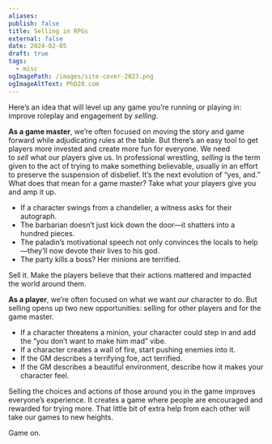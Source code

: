 ```yaml
---
aliases: 
publish: false
title: Selling in RPGs
external: false
date: 2024-02-05
draft: true
tags:
  - misc
ogImagePath: /images/site-cover-2023.png
ogImageAltText: PhD20.com
---
```


Here’s an idea that will level up any game you’re running or playing in: improve roleplay and engagement by *selling*. 

**As a game master**, we’re often focused on moving the story and game forward while adjudicating rules at the table. But there’s an easy tool to get players more invested and create more fun for everyone. We need to *sell* what our players give us. In professional wrestling, *selling* is the term given to the act of trying to make something believable, usually in an effort to preserve the suspension of disbelief. It’s the next evolution of “yes, and.” What does that mean for a game master? Take what your players give you and amp it up.

- If a character swings from a chandelier, a witness asks for their autograph.
- The barbarian doesn’t just kick down the door—it shatters into a hundred pieces.
- The paladin’s motivational speech not only convinces the locals to help—they’ll now devote their lives to his god.
- The party kills a boss? Her minions are terrified. 

Sell it. Make the players believe that their actions mattered and impacted the world around them. 

**As a player**, we’re often focused on what we want *our* character to do. But selling opens up two new opportunities: selling for other players and for the game master.

- If a character threatens a minion, your character could step in and add the “you don’t want to make him mad” vibe. 
- If a character creates a wall of fire, start pushing enemies into it. 
- If the GM describes a terrifying foe, act terrified.
- If the GM describes a beautiful environment, describe how it makes your character feel. 

Selling the choices and actions of those around you in the game improves everyone’s experience. It creates a game where people are encouraged and rewarded for trying more. That little bit of extra help from each other will take our games to new heights. 

Game on.